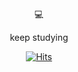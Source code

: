 <div align="center"> 💻
  
  keep studying<br />
<!--   <p align="center"><img src="https://img.shields.io/badge/Typescript-blue?style=flat-square&logo=TypeScript&logoColor=white"/></a></p>
  <br /><br /> -->
  
[![Hits](https://hits.seeyoufarm.com/api/count/incr/badge.svg?url=https%3A%2F%2Fgithub.com%2Fgeena-keem&count_bg=%23DFDFDF&title_bg=%23DFDFDF&icon=github.svg&icon_color=%23FFFFFF&title=HITS&edge_flat=false)](https://hits.seeyoufarm.com)

<!--
**geena-keem/geena-keem** is a ✨ _special_ ✨ repository because its `README.md` (this file) appears on your GitHub profile.

Here are some ideas to get you started:

- 🔭 I’m currently working on ...
- 🌱 I’m currently learning ...
- 👯 I’m looking to collaborate on ...
- 🤔 I’m looking for help with ...
- 💬 Ask me about ...
- 📫 How to reach me: ...
- 😄 Pronouns: ...
- ⚡ Fun fact: ...
-->
